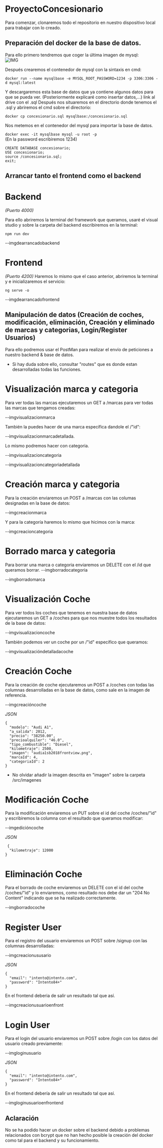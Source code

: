 # ProyectoConcesionario
Para comenzar, clonaremos todo el repositorio en nuestro dispositivo local para trabajar con lo creado.

 ## Preparación del docker de la base de datos.
 
 Para ello primero tendremos que coger la última imagen de mysql:  
![IMG](imagenesREADME/dockermysqlimg.png)
 
Después crearemos el contenedor de mysql con la sintaxis en cmd:  

  `docker run --name mysqlbase -e MYSQL_ROOT_PASSWORD=1234 -p 3306:3306 -d mysql:latest`

Y descargaremos esta base de datos que ya contiene algunos datos para que se pueda ver. (Posteriormente explicaré como insertar datos,...)
link al drive con el .sql
Después nos situaremos en el directorio donde tenemos el .sql y abriremos el cmd sobre el directorio:    
 
  `docker cp concesionario.sql mysqlbase:/concesionario.sql`  
  
Nos metemos en el contenedor del mysql para importar la base de datos.    

 `docker exec -it mysqlbase mysql -u root -p`   
 (En la password escribiremos 1234)  

 ```
CREATE DATABASE concesionario;
 USE concesionario;
 source /concesionario.sql;
 exit;
```

## Arrancar tanto el frontend como el backend


# Backend
_(Puerto 4000)_

Para ello abriremos la terminal del framework que queramos, usaré el visual studio y sobre la carpeta del backend escribiremos en la terminal:  

`npm run dev`
  
--imgdearrancadobackend


# Frontend
_(Puerto 4200)_
Haremos lo mismo que el caso anterior, abriremos la terminal y e inicializaremos el servicio:  

`ng serve -o`
  
--imgdearrancadofrontend


## Manipulación de datos (Creación de coches, modificación, eliminación, Creación y eliminado de marcas y categorias, Login/Register Usuarios)

Para ello podremos usar el PostMan para realizar el envío de peticiones a nuestro backend & base de datos.
* Si hay duda sobre ello, consultar "routes" que es donde estan desarrolladas todas las funciones.

# Visualización marca y categoria

Para ver todas las marcas ejecutaremos un GET a /marcas para ver todas las marcas que tengamos creadas:

--imgvisualizacionmarca

También la puedes hacer de una marca específica dandole el /"id":

--imgvisualizacionmarcadetallada.

Lo mismo podremos hacer con categoria.

--imgvisualizacioncategoria

--imgvisualizacioncategoriadetallada

# Creación marca y categoria
Para la creación enviaremos un POST a /marcas con las columas designadas en la base de datos:

--imgcreacionmarca

Y para la categoría haremos lo mismo que hicimos con la marca:

--imgcreacioncategoria

# Borrado marca y categoria

Para borrar una marca o categoria enviaremos un DELETE con el /id que queramos borrar.
--imgborradocategoria

--imgborradomarca


# Visualización Coche
Para ver todos los coches que tenemos en nuestra base de datos ejecutaremos un GET a /coches para que nos muestre todos los resultados de la base de datos:

--imgvisualizacioncoche

También podemos ver un coche por un /"id" específico que queramos:

--imgvisualizacióndetalladacoche

# Creación Coche
Para la creación de coche ejecutaremos un POST a /coches con todas las columnas desarrolladas en la base de datos, como sale en la imagen de referencia.  

--imgcreacióncoche  

_JSON_
```
{
  "modelo": "Audi A1",
  "a_salida": 2012,
  "precio": "38250.00",
  "precioalquiler": "46.0",
  "tipo_combustible": "Diesel",
  "kilometraje": 2500,
  "imagen": "audia1sb2018frontview.png",
  "marcaId": 4,
  "categoriaId": 2
}
 ```
 
* No olvidar añadir la imagen descrita en "imagen" sobre la carpeta /src/imagenes


# Modificación Coche
Para la modificación enviaremos un PUT sobre el id del coche /coches/"id" y escribiremos la columna con el resultado que queramos modificar:  

--imgedicióncoche  

_JSON_
```
 {
  "kilometraje": 12000
}
```  


# Eliminación Coche
Para el borrado de coche enviaremos un DELETE con el id del coche /coches/"id" y lo enviaremos, como resultado nos debe dar un "204 No Content" indicando que se ha realizado correctamente.  

--imgborradocoche  


# Register User
Para el registro del usuario enviaremos un POST sobre /signup con las columnas desarrolladas:  

--imgcreacionususario  

_JSON_
```
{
  "email": "intento@intento.com",
  "password": "Intento84+"
}
```

En el frontend deberia de salir un resultado tal que así.  

--imgcreacionusuarioenfront


# Login User 
Para el login del usuario enviaremos un POST sobre /login con los datos del usuario creado previamente:  

--imgloginusuario

_JSON_
```
{
  "email": "intento@intento.com",
  "password": "Intento84+"
}
```

En el frontend debería de salir un resultado tal que así.  

--imgloginusuarioenfrontend


## Aclaración

No se ha podido hacer un docker sobre el backend debido a problemas relacionados con bcrypt que no han hecho posible la creación del docker como tal para el backend y su funcionamiento.
